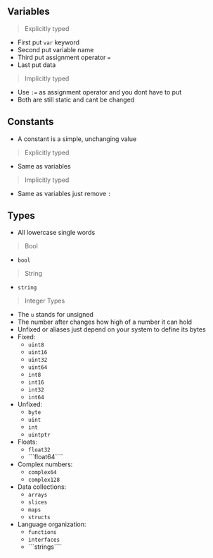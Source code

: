 ## Variables
> Explicitly typed

 * First put ```var``` keyword
 * Second put variable name
 * Third put assignment operator ```=```
 * Last put data  

> Implicitly typed   

  * Use ```:=``` as assignment operator and you dont have to put
  * Both are still static and cant be changed
## Constants
* A constant is a simple, unchanging value

> Explicitly typed  

  * Same as variables

> Implicitly typed

  * Same as variables just remove ```:```
## Types
* All lowercase single words

> Bool  

* ```bool```

> String  

  * ```string```

> Integer Types  

* The ```u``` stands for unsigned
* The number after changes how high of a number it can hold
* Unfixed or aliases just depend on your system to define its bytes
* Fixed:
  * ```uint8```
  * ```uint16```
  * ```uint32```
  * ```uint64```
  * ```int8```
  * ```int16```
  * ```int32```
  * ```int64```
* Unfixed:
  * ```byte```
  * ```uint```
  * ```int```
  * ```uintptr```
* Floats:
  * ```float32```
  * ```float64````
* Complex numbers:
  * ```complex64```
  * ```complex128```
* Data collections:
  * ```arrays```
  * ```slices```
  * ```maps```
  * ```structs```
* Language organization:
  * ```functions```
  * ```interfaces```
  * ```strings````
